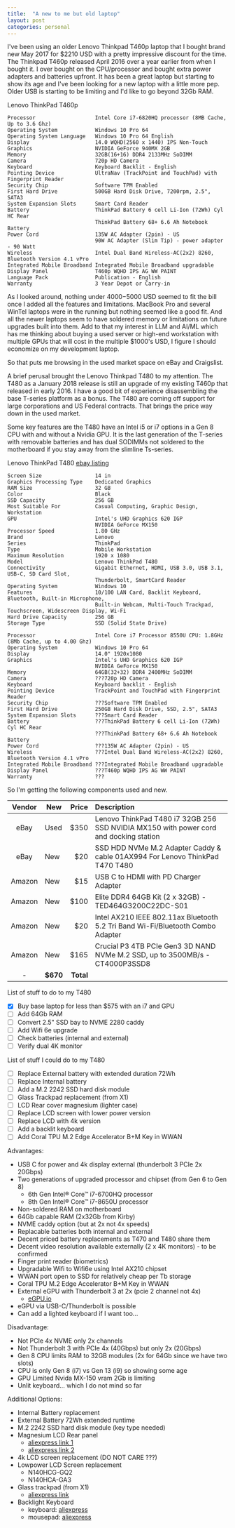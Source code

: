 ```yaml
---
title:  "A new to me but old laptop"
layout: post
categories: personal
---
```


I've been using an older Lenovo Thinkpad T460p laptop that I bought brand new May 2017 for $2210 USD with a pretty impressive discount for the time. The Thinkpad T460p released April 2016 over a year earlier from when I bought it. I over bought on the CPU/processor and bought extra power adapters and batteries upfront. It has been a great laptop but starting to show its age and I've been looking for a new laptop with a little more pep. Older USB is starting to be limiting and I'd like to go beyond 32Gb RAM.

<!-- excerpt-end -->

Lenovo ThinkPad T460p

```text
Processor                   Intel Core i7-6820HQ processor (8MB Cache, Up to 3.6 Ghz)
Operating System            Windows 10 Pro 64
Operating System Language   Windows 10 Pro 64 English
Display                     14.0 WQHD(2560 x 1440) IPS Non-Touch
Graphics                    NVIDIA GeForce 940MX 2GB
Memory                      32GB(16+16) DDR4 2133MHz SoDIMM
Camera                      720p HD Camera
Keyboard                    Keyboard Backlit - English
Pointing Device             UltraNav (TrackPoint and TouchPad) with Fingerprint Reader
Security Chip               Software TPM Enabled
First Hard Drive            500GB Hard Disk Drive, 7200rpm, 2.5", SATA3
System Expansion Slots      Smart Card Reader
Battery                     ThinkPad Battery 6 cell Li-Ion (72Wh) Cyl HC Rear
                            ThinkPad Battery 68+ 6.6 Ah Notebook Battery
Power Cord                  135W AC Adapter (2pin) - US
                            90W AC Adapter (Slim Tip) - power adapter - 90 Watt
Wireless                    Intel Dual Band Wireless-AC(2x2) 8260, Bluetooth Version 4.1 vPro
Integrated Mobile Broadband Integrated Mobile Broadband upgradable
Display Panel               T460p WQHD IPS AG WW PAINT
Language Pack               Publication - English
Warranty                    3 Year Depot or Carry-in
```

As I looked around, nothing under $4000-$5000 USD seemed to fit the bill once I added all the features and limitations. MacBook Pro and several WinTel laptops were in the running but nothing seemed like a good fit. And all the newer laptops seem to have soldered memory or limitations on future upgrades built into them. Add to that my interest in LLM and AI/ML which has me thinking about buying a used server or high-end workstation with multiple GPUs that will cost in the multiple $1000's USD, I figure I should economize on my development laptop.

So that puts me browsing in the used market space on eBay and Craigslist.

A brief perusal brought the Lenovo Thinkpad T480 to my attention. The T480 as a January 2018 release is still an upgrade of my existing T460p that released in early 2016. I have a good bit of experience disassembling the base T-series platform as a bonus. The T480 are coming off support for large corporations and US Federal contracts. That brings the price way down in the used market.

Some key features are the T480 have an Intel i5 or i7 options in a Gen 8 CPU with and without a Nvidia GPU. It is the last generation of the T-series with removable batteries and has dual SODIMMs not soldered to the motherboard if you stay away from the slimline Ts-series.

Lenovo ThinkPad T480 [ebay listing](https://www.ebay.com/itm/204515238921)

```text
Screen Size                 14 in
Graphics Processing Type    Dedicated Graphics
RAM Size                    32 GB
Color                       Black
SSD Capacity                256 GB
Most Suitable For           Casual Computing, Graphic Design, Workstation
GPU                         Intel's UHD Graphics 620 IGP
                            NVIDIA GeForce MX150
Processor Speed             1.80 GHz
Brand                       Lenovo
Series                      ThinkPad
Type                        Mobile Workstation
Maximum Resolution          1920 x 1080
Model                       Lenovo ThinkPad T480
Connectivity                Gigabit Ethernet, HDMI, USB 3.0, USB 3.1, USB-C, SD Card Slot,
                            Thunderbolt, SmartCard Reader
Operating System            Windows 10
Features                    10/100 LAN Card, Backlit Keyboard, Bluetooth, Built-in Microphone,
                            Built-in Webcam, Multi-Touch Trackpad, Touchscreen, Widescreen Display, Wi-Fi
Hard Drive Capacity         256 GB
Storage Type                SSD (Solid State Drive)
```

```text
Processor                   Intel Core i7 Processor 8550U CPU: 1.8GHz (8Mb Cache, up to 4.00 Ghz)
Operating System            Windows 10 Pro 64
Display                     14.0" 1920x1080
Graphics                    Intel's UHD Graphics 620 IGP
                            NVIDIA GeForce MX150
Memory                      64GB(32+32) DDR4 2400MHz SoDIMM
Camera                      ???720p HD Camera
Keyboard                    Keyboard backlit - English
Pointing Device             TrackPoint and TouchPad with Fingerprint Reader
Security Chip               ???Software TPM Enabled
First Hard Drive            250GB Hard Disk Drive, SSD, 2.5", SATA3
System Expansion Slots      ???Smart Card Reader
Battery                     ???ThinkPad Battery 6 cell Li-Ion (72Wh) Cyl HC Rear
                            ???ThinkPad Battery 68+ 6.6 Ah Notebook Battery
Power Cord                  ???135W AC Adapter (2pin) - US
Wireless                    ???Intel Dual Band Wireless-AC(2x2) 8260, Bluetooth Version 4.1 vPro
Integrated Mobile Broadband ???Integrated Mobile Broadband upgradable
Display Panel               ???T460p WQHD IPS AG WW PAINT
Warranty                    ???
```

So I'm getting the following components used and new.

| Vendor | New | Price | Description |
| :--:   | --- | --:   | :-- |
| eBay   | Used | $350 | Lenovo ThinkPad T480 i7 32GB 256 SSD NVIDIA MX150 with power cord and docking station |
| eBay   | New |  $20  | SSD HDD NVMe M.2 Adapter Caddy & cable 01AX994 For Lenovo ThinkPad T470 T480 |
| Amazon | New |  $15  | USB C to HDMI with PD Charger Adapter |
| Amazon | New | $100  | Elite DDR4 64GB Kit (2 x 32GB) - TED464G3200C22DC-S01 |
| Amazon | New |  $20  | Intel AX210 IEEE 802.11ax Bluetooth 5.2 Tri Band Wi-Fi/Bluetooth Combo Adapter |
| Amazon | New | $165  | Crucial P3 4TB PCIe Gen3 3D NAND NVMe M.2 SSD, up to 3500MB/s - CT4000P3SSD8 |
| - | **$670** | **Total** | |

List of stuff to do to my T480

- [x] Buy base laptop for less than $575 with an i7 and GPU
- [ ] Add 64Gb RAM
- [ ] Convert 2.5" SSD bay to NVME 2280 caddy
- [ ] Add Wifi 6e upgrade
- [ ] Check batteries (internal and external)
- [ ] Verify dual 4K monitor

List of stuff I could do to my T480

- [ ] Replace External battery with extended duration 72Wh
- [ ] Replace Internal battery
- [ ] Add a M.2 2242 SSD hard disk module
- [ ] Glass Trackpad replacement (from X1)
- [ ] LCD Rear cover magnesium (lighter case)
- [ ] Replace LCD screen with lower power version
- [ ] Replace LCD with 4k version
- [ ] Add a backlit keyboard
- [ ] Add Coral TPU M.2 Edge Accelerator B+M Key in WWAN

Advantages:

- USB C for power and 4k display external (thunderbolt 3 PCIe 2x 20Gbps)
- Two generations of upgraded processor and chipset (from Gen 6 to Gen 8)
  - 6th Gen Intel® Core™ i7-6700HQ processor
  - 8th Gen Intel® Core™ i7-8650U processor
- Non-soldered RAM on motherboard
- 64Gb capable RAM (2x32Gb from Kirby)
- NVME caddy option (but at 2x not 4x speeds)
- Replacable batteries both internal and external
- Decent priced battery replacements as T470 and T480 share them
- Decent video resolution available externally (2 x 4K monitors) - to be confirmed
- Finger print reader (biometrics)
- Upgradable Wifi to Wifi6e using Intel AX210 chipset
- WWAN port open to SSD for relatively cheap per Tb storage
- Coral TPU M.2 Edge Accelerator B+M Key in WWAN
- External eGPU with Thunderbolt 3 at 2x (pcie 2 channel not 4x)
  - [eGPU.io](https://egpu.io/best-egpu-buyers-guide/)
- eGPU via USB-C/Thunderbolt is possible
- Can add a lighted keyboard if I want too...

Disadvantage:

- Not PCIe 4x NVME only 2x channels
- Not Thunderbolt 3 with PCIe 4x (40Gbps) but only 2x (20Gbps)
- Gen 8 CPU limits RAM to 32GB modules (2x for 64Gb since we have two slots)
- CPU is only Gen 8 (i7) vs Gen 13 (i9) so showing some age
- GPU Limited Nvida MX-150 vram 2Gb is limiting
- Unlit keyboard... which I do not mind so far

Additional Options:

- Internal Battery replacement
- External Battery 72Wh extended runtime
- M.2 2242 SSD hard disk module (key type needed)
- Magnesium LCD Rear panel
  - [aliexpress link 1](https://www.aliexpress.us/item/2255801116060677.html)
  - [aliexpress link 2](https://www.aliexpress.us/item/2255799959119176.html)
- 4k LCD screen replacement (DO NOT CARE ???)
- Lowpower LCD Screen replacement
  - N140HCG-GQ2
  - N140HCA-GA3
- Glass trackpad (from X1)
  - [aliexpress link](https://www.aliexpress.us/item/3256804384345671.html)
- Backlight Keyboard
  - keyboard: [aliexpress](https://www.aliexpress.com/item/4000321778497.html?spm=a2g0o.order_list.0.0.21ef1802zMF0vd)
  - mousepad: [aliexpress](https://www.aliexpress.com/item/1005003895081080.html?spm=a2g0o.order_list.0.0.21ef1802zMF0vd)
